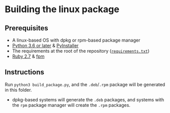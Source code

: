 # Building the linux package

## Prerequisites

*   A linux-based OS with dpkg or rpm-based package manager
*   [Python 3.6 or later](https://www.python.org/downloads/release/python-360/) & [PyInstaller](https://pypi.org/project/pyinstaller/)
*   The requirements at the root of the repository ([`requirements.txt`](../../requirements.txt))
*   [Ruby 2.7](https://www.ruby-lang.org/en/) & [fpm](https://fpm.readthedocs.io/en/latest/index.html)

## Instructions

Run `python3 build_package.py`, and the `.deb`/`.rpm` package will be generated in this folder.

*   dpkg-based systems will generate the `.deb` packages, and systems with the `rpm` package manager will create the `.rpm` packages.
